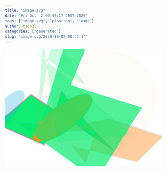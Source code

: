 ```yaml
---
title: "image-svg"
date: "Fri Oct  2 00:47:17 CEST 2020"
tags: ["image-svg", "pipotron", "image"]
author: m1ch3l
categories: ["generated"]
slug: "image-svg/2020-10-02-00:47:17"
---
```


![](image.svg)
